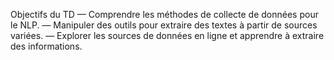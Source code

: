 Objectifs du TD
— Comprendre les méthodes de collecte de données pour le NLP.
— Manipuler des outils pour extraire des textes à partir de sources variées.
— Explorer les sources de données en ligne et apprendre à extraire des informations.
